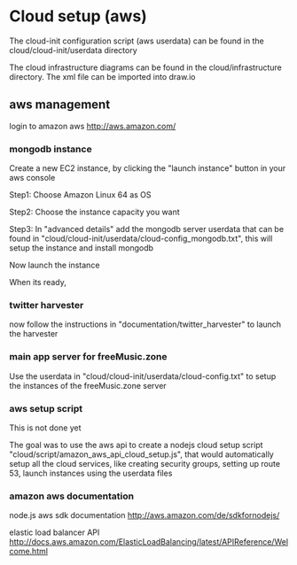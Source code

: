 # Cloud setup (aws)

The cloud-init configuration script (aws userdata) can be found in the cloud/cloud-init/userdata directory

The cloud infrastructure diagrams can be found in the cloud/infrastructure directory. The xml file can be imported into draw.io

## aws management

login to amazon aws http://aws.amazon.com/

### mongodb instance

Create a new EC2 instance, by clicking the "launch instance" button in your aws console

Step1: Choose Amazon Linux 64 as OS

Step2: Choose the instance capacity you want

Step3: In "advanced details" add the mongodb server userdata that can be found in "cloud/cloud-init/userdata/cloud-config_mongodb.txt", this will setup the instance and install mongodb

Now launch the instance

When its ready, 

### twitter harvester

now follow the instructions in "documentation/twitter_harvester" to launch the harvester

### main app server for freeMusic.zone

Use the userdata in "cloud/cloud-init/userdata/cloud-config.txt" to setup the instances of the freeMusic.zone server

### aws setup script

This is not done yet

The goal was to use the aws api to create a nodejs cloud setup script "cloud/script/amazon_aws_api_cloud_setup.js", that would automatically setup all the cloud services, like creating security groups, setting up route 53, launch instances using the userdata files

### amazon aws documentation

node.js aws sdk documentation
http://aws.amazon.com/de/sdkfornodejs/

elastic load balancer API
http://docs.aws.amazon.com/ElasticLoadBalancing/latest/APIReference/Welcome.html